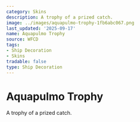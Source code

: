 ```yaml
---
category: Skins
description: A trophy of a prized catch.
image: ../images/aquapulmo-trophy-1fb6abc067.png
last_updated: '2025-09-17'
name: Aquapulmo Trophy
source: WFCD
tags:
- Ship Decoration
- Skins
tradable: false
type: Ship Decoration
---
```


# Aquapulmo Trophy

A trophy of a prized catch.

